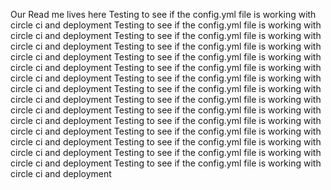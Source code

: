 Our Read me lives here
Testing to see if the config.yml file is working with circle ci and deployment
Testing to see if the config.yml file is working with circle ci and deployment
Testing to see if the config.yml file is working with circle ci and deployment
Testing to see if the config.yml file is working with circle ci and deployment
Testing to see if the config.yml file is working with circle ci and deployment
Testing to see if the config.yml file is working with circle ci and deployment
Testing to see if the config.yml file is working with circle ci and deployment
Testing to see if the config.yml file is working with circle ci and deployment
Testing to see if the config.yml file is working with circle ci and deployment
Testing to see if the config.yml file is working with circle ci and deployment
Testing to see if the config.yml file is working with circle ci and deployment
Testing to see if the config.yml file is working with circle ci and deployment
Testing to see if the config.yml file is working with circle ci and deployment
Testing to see if the config.yml file is working with circle ci and deployment
Testing to see if the config.yml file is working with circle ci and deployment
